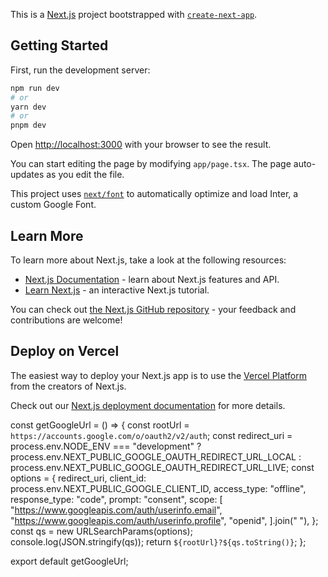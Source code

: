 This is a [Next.js](https://nextjs.org/) project bootstrapped with [`create-next-app`](https://github.com/vercel/next.js/tree/canary/packages/create-next-app).

## Getting Started

First, run the development server:

```bash
npm run dev
# or
yarn dev
# or
pnpm dev
```

Open [http://localhost:3000](http://localhost:3000) with your browser to see the result.

You can start editing the page by modifying `app/page.tsx`. The page auto-updates as you edit the file.

This project uses [`next/font`](https://nextjs.org/docs/basic-features/font-optimization) to automatically optimize and load Inter, a custom Google Font.

## Learn More

To learn more about Next.js, take a look at the following resources:

- [Next.js Documentation](https://nextjs.org/docs) - learn about Next.js features and API.
- [Learn Next.js](https://nextjs.org/learn) - an interactive Next.js tutorial.

You can check out [the Next.js GitHub repository](https://github.com/vercel/next.js/) - your feedback and contributions are welcome!

## Deploy on Vercel

The easiest way to deploy your Next.js app is to use the [Vercel Platform](https://vercel.com/new?utm_medium=default-template&filter=next.js&utm_source=create-next-app&utm_campaign=create-next-app-readme) from the creators of Next.js.

Check out our [Next.js deployment documentation](https://nextjs.org/docs/deployment) for more details.

const getGoogleUrl = () => {
const rootUrl = `https://accounts.google.com/o/oauth2/v2/auth`;
const redirect_uri =
process.env.NODE_ENV === "development"
? process.env.NEXT_PUBLIC_GOOGLE_OAUTH_REDIRECT_URL_LOCAL
: process.env.NEXT_PUBLIC_GOOGLE_OAUTH_REDIRECT_URL_LIVE;
const options = {
redirect_uri,
client_id: process.env.NEXT_PUBLIC_GOOGLE_CLIENT_ID,
access_type: "offline",
response_type: "code",
prompt: "consent",
scope: [
"https://www.googleapis.com/auth/userinfo.email",
"https://www.googleapis.com/auth/userinfo.profile",
"openid",
].join(" "),
};
const qs = new URLSearchParams(options);
console.log(JSON.stringify(qs));
return `${rootUrl}?${qs.toString()}`;
};

export default getGoogleUrl;
